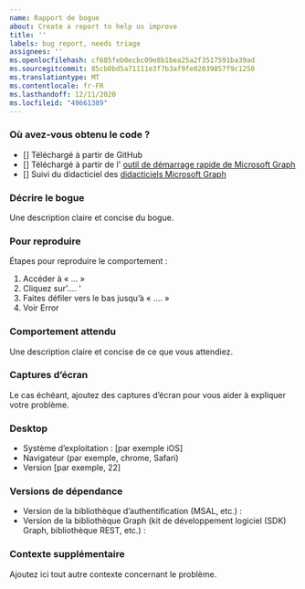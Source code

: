 ```yaml
---
name: Rapport de bogue
about: Create a report to help us improve
title: ''
labels: bug report, needs triage
assignees: ''
ms.openlocfilehash: cf685feb0ecbc09e8b1bea25a2f3517591ba39ad
ms.sourcegitcommit: 85cb0bd5a71111e3f7b3af9fe02039857f9c1250
ms.translationtype: MT
ms.contentlocale: fr-FR
ms.lasthandoff: 12/11/2020
ms.locfileid: "49661389"
---
```

### <a name="where-did-you-get-the-code"></a>Où avez-vous obtenu le code ?

- [] Téléchargé à partir de GitHub
- [] Téléchargé à partir de l' [outil de démarrage rapide de Microsoft Graph](https://developer.microsoft.com/graph/quick-start)
- [] Suivi du didacticiel des [didacticiels Microsoft Graph](https://docs.microsoft.com/graph/tutorials)

### <a name="describe-the-bug"></a>Décrire le bogue

Une description claire et concise du bogue.

### <a name="to-reproduce"></a>Pour reproduire

Étapes pour reproduire le comportement :

1. Accéder à « ... »
1. Cliquez sur'.... '
1. Faites défiler vers le bas jusqu’à « .... »
1. Voir Error

### <a name="expected-behavior"></a>Comportement attendu

Une description claire et concise de ce que vous attendiez.

### <a name="screenshots"></a>Captures d’écran

Le cas échéant, ajoutez des captures d’écran pour vous aider à expliquer votre problème.

### <a name="desktop"></a>Desktop

- Système d’exploitation : [par exemple iOS]
- Navigateur (par exemple, chrome, Safari)
- Version [par exemple, 22]

### <a name="dependency-versions"></a>Versions de dépendance

- Version de la bibliothèque d’authentification (MSAL, etc.) :
- Version de la bibliothèque Graph (kit de développement logiciel (SDK) Graph, bibliothèque REST, etc.) :

### <a name="additional-context"></a>Contexte supplémentaire

Ajoutez ici tout autre contexte concernant le problème.
